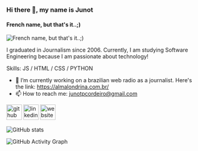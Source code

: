 ### Hi there 👋, my name is Junot
#### French name, but that's it..;)
![French name, but that's it..;)](https://media.discordapp.net/attachments/1071928370213957644/1072127707195899934/banner.png?width=1080&height=441)

I graduated in Journalism since 2006. Currently, I am studying Software Engineering because I am passionate about technology!

Skills: JS / HTML / CSS / PYTHON

- 🔭 I’m currently working on a brazilian web radio as a journalist. Here's the link: https://almalondrina.com.br/ 
- 📫 How to reach me: junotpcordeiro@gmail.com 


[<img src='https://cdn.jsdelivr.net/npm/simple-icons@3.0.1/icons/github.svg' alt='github' height='40'>](https://github.com/https://github.com/junotaugusto)  [<img src='https://cdn.jsdelivr.net/npm/simple-icons@3.0.1/icons/linkedin.svg' alt='linkedin' height='40'>](https://www.linkedin.com/in/https://www.linkedin.com/in/junotaugusto/?_l=pt_BR/)  [<img src='https://cdn.jsdelivr.net/npm/simple-icons@3.0.1/icons/icloud.svg' alt='website' height='40'>](https://junotaugusto.github.io/meu-portfolio-2022/)  

![GitHub stats](https://github-readme-stats.vercel.app/api?username=https://github.com/junotaugusto&show_icons=true)  

![GitHub Activity Graph](https://activity-graph.herokuapp.com/graph?username=https://github.com/junotaugusto)  

